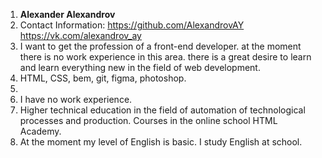 1. **Alexander Alexandrov**
2. Contact Information:
https://github.com/AlexandrovAY
https://vk.com/alexandrov_ay
3. I want to get the profession of a front-end developer. at the moment there is no work experience in this area. there is a great desire to learn and learn everything new in the field of web development.
4. HTML, CSS, bem, git, figma, photoshop.
5. 
6. I have no work experience.
7. Higher technical education in the field of automation of technological processes and production. Courses in the online school HTML Academy.
8. At the moment my level of English is basic. I study English at school.